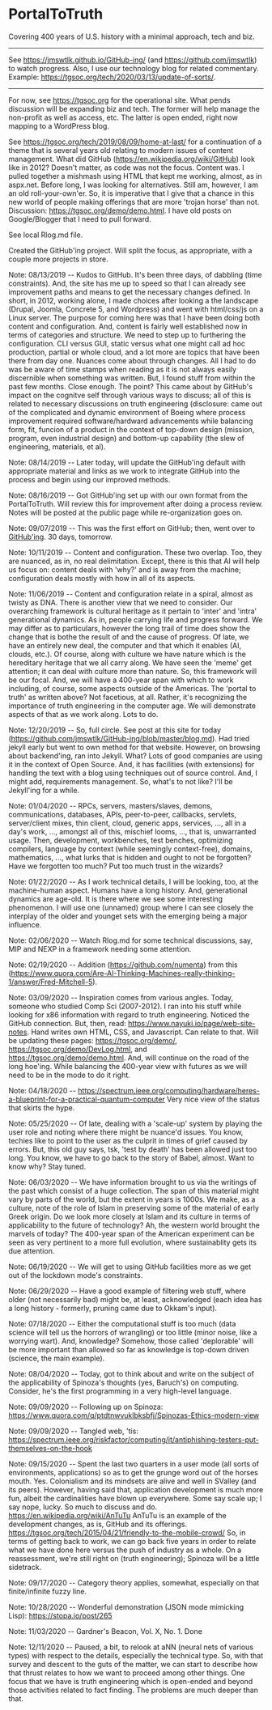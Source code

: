 # PortalToTruth 
Covering 400 years of U.S. history with a minimal approach, tech and biz.

---

See https://jmswtlk.github.io/GitHub-ing/ (and https://github.com/jmswtlk) to watch progress. Also, I use our technology blog for related commentary. Example: https://tgsoc.org/tech/2020/03/13/update-of-sorts/. 

---

For now, see https://tgsoc.org for the operational site. What pends discussion will be expanding biz and tech. The former will help manage the non-profit as well as access, etc. The latter is open ended, right now mapping to a WordPress blog. 

See https://tgsoc.org/tech/2019/08/09/home-at-last/ for a continuation of a theme that is several years old relating to modern issues of content management. What did GitHub (https://en.wikipedia.org/wiki/GitHub) look like in 2012? Doesn't matter, as code was not the focus. Content was. I pulled together a mishmash using HTML that kept me working, almost, as in aspx.net. Before long, I was looking for alternatives. Still am, however, I am an old roll-your-own'er. So, it is imperative that I give that a chance in this new world of people making offerings that are more 'trojan horse' than not. Discussion: https://tgsoc.org/demo/demo.html. I have old posts on Google/Blogger that I need to pull forward.  

See local Rlog.md file. 

Created the GitHub'ing project. Will split the focus, as appropriate, with a couple more projects in store. 

Note: 08/13/2019 -- Kudos to GitHub. It's been three days, of dabbling (time constraints). And, the site has me up to speed so that I can already see improvement paths and means to get the necessary changes defined. In short, in 2012, working alone, I made choices after looking a the landscape (Drupal, Joomla, Concrete 5, and Wordpress) and went with html/css/js on a Linux server. The purpose for coming here was that I have been doing both content and configuration. And, content is fairly well established now in terms of categories and structure. We need to step up to furthering the configuration. CLI versus GUI, static versus what one might call ad hoc production, partial or whole cloud, and a lot more are topics that have been there from day one. Nuances come about through changes. All I had to do was be aware of time stamps when reading as it is not always easily discernible when something was written. But, I found stuff from within the past few months. Close enough. The point? This came about by GitHub's impact on the cognitve self through various ways to discuss; all of this is related to necessary discussions on truth engineering (disclosure: came out of the complicated and dynamic environment of Boeing where process improvement required software/hardward advancements while balancing form, fit, funcion of a product in the context of top-down design (mission, program, even industrial design) and bottom-up capability (the slew of engineering, materials, et al). 

Note: 08/14/2019 -- Later today, will update the GitHub'ing default with appropriate material and links as we work to integrate GitHub into the process and begin using our improved methods. 

Note: 08/16/2019 -- Got GitHub'ing set up with our own format from the PortalToTruth. Will review this for improvement after doing a process review. Notes will be posted at the public page while re-organization goes on. 
 
Note: 09/07/2019 -- This was the first effort on GitHub; then, went over to <a href="https://jmswtlk.github.io/GitHub-ing/">GitHub'ing</a>. 30 days, tomorrow. 

Note: 10/11/2019 -- Content and configuration. These two overlap. Too, they are nuanced, as in, no real delimitation. Except, there is this that AI will help us focus on: content deals with 'why?' and is away from the machine; configuration deals mostly with how in all of its aspects. 

Note: 11/06/2019 -- Content and configuration relate in a spiral, almost as twisty as DNA. There is another view that we need to consider. Our overarching framework is cultural heritage as it pertain to 'inter' and 'intra' generational dynamics. As in, people carrying life and progress forward. We may differ as to particulars, however the long trail of time does show the change that is bothe the result of and the cause of progress. Of late, we have an entirely new deal, the computer and that which it enables (AI, clouds, etc.). Of course, along with culture we have nature which is the hereditary heritage that we all carry along. We have seen the 'meme' get attention; it can deal with culture more than nature. So, this framework will be our focal. And, we will have a 400-year span with which to work including, of course, some aspects outside of the Americas. The 'portal to truth' as written above? Not facetious, at all. Rather, it's recognizing the importance of truth engineering in the computer age. We will demonstrate aspects of that as we work along. Lots to do. 

Note: 12/20/2019 -- So, full circle. See post at this site for today (https://github.com/jmswtlk/GitHub-ing/blob/master/blog.md). Had tried jekyll early but went to own method for that website. However, on browsing about backend'ing, ran into Jekyll. What? Lots of good companies are using it in the context of Open Source. And, it has facilities (with extensions) for handling the text with a blog using techniques out of source control. And, I might add, requirements management. So, what's to not like? I'll be Jekyll'ing for a while. 

Note: 01/04/2020 -- RPCs, servers, masters/slaves, demons, communications, databases, APIs, peer-to-peer, callbacks, servlets, server/client mixes, thin client, cloud, generic apps, services, ..., all in a day's work, ..., amongst all of this, mischief looms, ..., that is, unwarranted usage. Then, development, workbenches, test benches, optimizing compilers, language by context (while seemingly context-free), domains, mathematics, ..., what lurks that is hidden and ought to not be forgotten? Have we forgotten too much? Put too much trust in the wizards?

Note: 01/22/2020 -- As I work technical details, I will be looking, too, at the machine-human aspect. Humans have a long history. And, generational dynamics are age-old. It is there where we see some interesting phenomenon. I will use one (unnamed) group where I can see closely the interplay of the older and younget sets with the emerging being a major influence. 

Note: 02/06/2020 -- Watch Rlog.md for some technical discussions, say, MIP and NEXP in a framework needing some attention. 

Note: 02/19/2020 -- Addition (https://github.com/numenta) from this (https://www.quora.com/Are-AI-Thinking-Machines-really-thinking-1/answer/Fred-Mitchell-5).  

Note: 03/09/2020 -- Inspiration comes from various angles. Today, someone who studied Comp Sci (2007-2012). I ran into his stuff while looking for x86 information with regard to truth engineering. Noticed the GitHub connection. But, then, read: https://www.nayuki.io/page/web-site-notes. Hand writes own HTML, CSS, and Javascript. Can relate to that. Will be updating these pages: https://tgsoc.org/demo/, https://tgsoc.org/demo/DevLog.html, and https://tgsoc.org/demo/demo.html. And, will continue on the road of the long hoe'ing. While balancing the 400-year view with futures as we will need to be in the mode to do it right. 

Note: 04/18/2020 -- https://spectrum.ieee.org/computing/hardware/heres-a-blueprint-for-a-practical-quantum-computer Very nice view of the status that skirts the hype. 

Note: 05/25/2020 -- Of late, dealing with a 'scale-up' system by playing the user role and noting where there might be nuance'd issues. You know, techies like to point to the user as the culprit in times of grief caused by errors. But, this old guy says, tsk, 'test by death' has been allowed just too long. You know, we have to go back to the story of Babel, almost. Want to know why? Stay tuned. 

Note: 06/03/2020 -- We have information brought to us via the writings of the past which consist of a huge collection. The span of this material might vary by parts of the world, but the extent in years is 1000s. We make, as a culture, note of the role of Islam in preserving some of the material of early Greek origin. Do we look more closely at Islam and its culture in terms of applicability to the future of technology? Ah, the western world brought the marvels of today? The 400-year span of the American experiment can be seen as very pertinent to a more full evolution, where sustainablity gets its due attention.    

Note: 06/19/2020 -- We will get to using GitHub facilities more as we get out of the lockdown mode's constraints. 

Note: 06/29/2020 -- Have a good example of filtering web stuff, where older (not necessarily bad) might be, at least, acknowledged (each idea has a long history - formerly, pruning came due to Okkam's input). 

Note: 07/18/2020 -- Either the computational stuff is too much (data science will tell us the horrors of wrangling) or too little (minor noise, like a worrying wart). And, knowledge? Somehow, those called 'deplorable' will be more important than allowed so far as knowledge is top-down driven (science, the main example). 

Note: 08/04/2020 -- Today, got to think about and write on the subject of the applicability of Spinoza's thoughts (yes, Baruch's) on computing. Consider, he's the first programming in a very high-level language. 

Note: 09/09/2020 -- Following up on Spinoza: https://www.quora.com/q/ptdtnwvuklbksbfj/Spinozas-Ethics-modern-view 

Note: 09/09/2020 -- Tangled web, 'tis: https://spectrum.ieee.org/riskfactor/computing/it/antiphishing-testers-put-themselves-on-the-hook

Note: 09/15/2020 -- Spent the last two quarters in a user mode (all sorts of environments, applications) so as to get the grunge word out of the horses mouth. Yes. Colonialism and its mindsets are alive and well in SValley (and its peers). However, having said that, application development is much more fun, albeit the cardinalities have blown up everywhere. Some say scale up; I say nope, lucky. So much to discuss and do. https://en.wikipedia.org/wiki/AnTuTu AnTuTu is an example of the development changes, as is, GitHub and its offerings. https://tgsoc.org/tech/2015/04/21/friendly-to-the-mobile-crowd/ So, in terms of getting back to work, we can go back five years in order to relate what we have done here versus the push of industry as a whole. On a reassessment, we're still right on (truth engineering); Spinoza will be a little sidetrack. 

Note: 09/17/2020 -- Category theory applies, somewhat, especially on that finite/infinite fuzzy line. 

Note: 10/28/2020 -- Wonderful demonstration (JSON mode mimicking Lisp): https://stopa.io/post/265  

Note: 11/03/2020 -- Gardner's Beacon, Vol. X, No. 1. Done

Note: 12/11/2020 -- Paused, a bit, to relook at aNN (neural nets of various types) with respect to the details, especially the technical type. So, with that survey and descent to the guts of the matter, we can start to describe how that thrust relates to how we want to proceed among other things. One focus that we have is truth engineering which is open-ended and beyond those activities related to fact finding. The problems are much deeper than that. 

